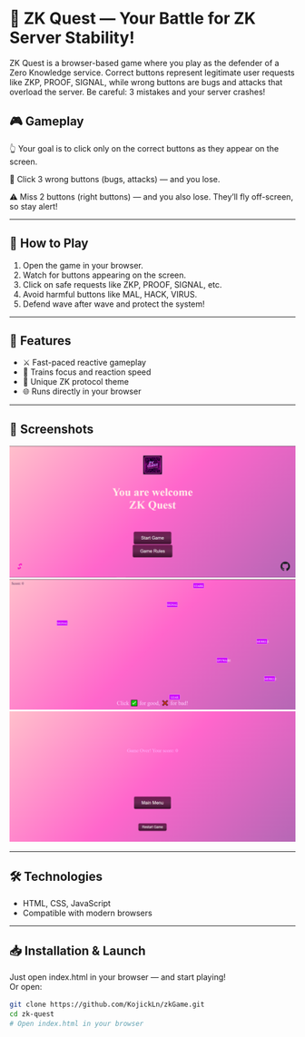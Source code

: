 # 🧠 ZK Quest — Your Battle for ZK Server Stability!

ZK Quest is a browser-based game where you play as the defender of a Zero Knowledge service. Correct buttons represent legitimate user requests like ZKP, PROOF, SIGNAL, while wrong buttons are bugs and attacks that overload the server. Be careful: 3 mistakes and your server crashes!

## 🎮 Gameplay

👆 Your goal is to click only on the correct buttons as they appear on the screen.

🛑 Click 3 wrong buttons (bugs, attacks) — and you lose.

⚠️ Miss 2 buttons (right buttons) — and you also lose. They’ll fly off-screen, so stay alert!

---

## 🚀 How to Play

1. Open the game in your browser.  
2. Watch for buttons appearing on the screen.  
3. Click on safe requests like ZKP, PROOF, SIGNAL, etc.  
4. Avoid harmful buttons like MAL, HACK, VIRUS.  
5. Defend wave after wave and protect the system!

---

## 🧩 Features

- ⚔️ Fast-paced reactive gameplay  
- 🧠 Trains focus and reaction speed  
- 🎯 Unique ZK protocol theme  
- 🌐 Runs directly in your browser

---

## 📸 Screenshots

![Screenshot](assets/screenshots/screenshot1.png)
![Screenshot](assets/screenshots/screenshot2.png)
![Screenshot](assets/screenshots/screenshot3.png)

---

## 🛠 Technologies

- HTML, CSS, JavaScript  
- Compatible with modern browsers

---

## 📥 Installation & Launch

Just open index.html in your browser — and start playing!  
Or open: 

```bash
git clone https://github.com/KojickLn/zkGame.git
cd zk-quest
# Open index.html in your browser
